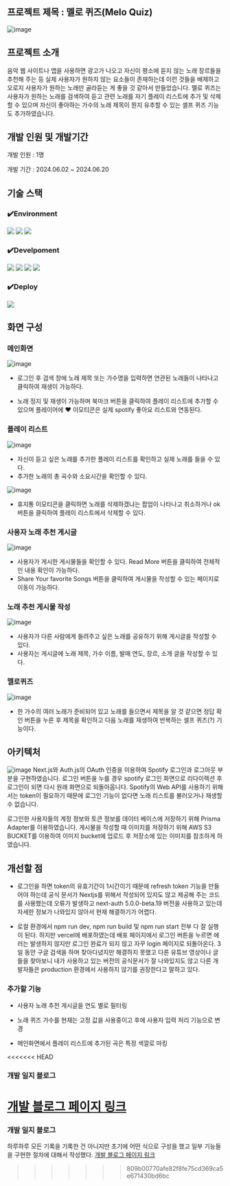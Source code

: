 ## 프로젝트 제목 : 멜로 퀴즈(Melo Quiz)

![image](https://github.com/Simon1476/next-meloquiz/assets/77772647/98a02164-d241-4c0b-a424-2a709a1c5537)

## 프로젝트 소개

음악 웹 사이트나 앱을 사용하면 광고가 나오고 자신이 평소에 듣지 않는 노래 장르들을 추천해 주는 등 실제 사용자가 원하지 않는 요소들이 존재하는데 이런 것들을 배제하고 오로지 사용자가 원하는 노래만 골라듣는 게 좋을 것 같아서 만들었습니다.
멜로 퀴즈는 사용자가 원하는 노래를 검색하여 듣고 관련 노래를 자기 플레이 리스트에 추가 및 삭제할 수 있으며 자신이 좋아하는 가수의 노래 제목이 뭔지 유추할 수 있는 셀프 퀴즈 기능도 추가하였습니다.

## 개발 인원 및 개발기간

개발 인원 : 1명

개발 기간 : 2024.06.02 ~ 2024.06.20

## 기술 스택

### ✔️Environment

<img src="https://img.shields.io/badge/visualstudio-297ACC?style=for-the-badge&logo=visualstudio&logoColor=white"> <img src="https://img.shields.io/badge/git-F05032?style=for-the-badge&logo=git&logoColor=white"> <img src="https://img.shields.io/badge/github-black?style=for-the-badge&logo=github&logoColor=white">

### ✔️Develpoment

<img src="https://img.shields.io/badge/prisma-2D3748?style=for-the-badge&logo=prisma&logoColor=black"> <img src="https://img.shields.io/badge/typescript-2F74C0?style=for-the-badge&logo=typescript&logoColor=white"> <img src="https://img.shields.io/badge/next.js-black?style=for-the-badge&logo=nextdotjs&logoColor=white"> <img src="https://img.shields.io/badge/Tailwind css-white?style=for-the-badge&logo=tailwindcss&logoColor=#06B6D4">

### ✔️Deploy

<img src="https://img.shields.io/badge/vercel-2D3748?style=for-the-badge&logo=vercel&logoColor=black">

## 화면 구성

### 메인화면

![image](https://github.com/Simon1476/react-ts-realEstate-app/assets/77772647/d58137d5-62d0-4a0b-8de1-5b6e18508925)

- 로그인 후 검색 창에 노래 제목 또는 가수명을 입력하면 연관된 노래들이 나타나고 클릭하여 재생이 가능하다.

- 노래 정지 및 재생이 가능하며 북마크 버튼을 클릭하여 플레이 리스트에 추가할 수 있으며 플레이어에 ♥ 이모티콘은 실제 spotify 좋아요 리스트와 연동된다.

### 플레이 리스트

![image](https://github.com/Simon1476/react-ts-realEstate-app/assets/77772647/7ec85c2f-65a6-45c1-8b4c-c4f4515e13c6)

- 자신이 듣고 싶은 노래를 추가한 플레이 리스트를 확인하고 실제 노래를 들을 수 있다.
- 추가한 노래의 총 곡수와 소요시간을 확인할 수 있다.

![image](https://github.com/Simon1476/react-ts-realEstate-app/assets/77772647/7b8bbaa2-70a4-41e4-8c61-01e5f0f9f0e4)

- 휴지통 이모티콘을 클릭하면 노래를 삭제하겠냐는 팝업이 나타나고 취소하거나 ok 버튼을 클릭하여 플레이 리스트에서 삭제할 수 있다.

### 사용자 노래 추천 게시글

![image](https://github.com/Simon1476/react-ts-realEstate-app/assets/77772647/aaa26f50-e7e3-4cbb-ac96-cf86a04f1c0f)

- 사용자가 게시한 게시물들을 확인할 수 있다. Read More 버튼을 클릭하여 전체적인 내용 확인이 가능하다.
- Share Your favorite Songs 버튼을 클릭하여 게시물을 작성할 수 있는 페이지로 이동이 가능하다.

### 노래 추천 게시물 작성

![image](https://github.com/Simon1476/react-ts-realEstate-app/assets/77772647/1931af88-7c21-4758-baf8-908c79ea1902)

- 사용자가 다른 사람에게 들려주고 싶은 노래를 공유하기 위해 게시글을 작성할 수 있다.
- 사용자는 게시글에 노래 제목, 가수 이름, 발매 연도, 장르, 소개 글을 작성할 수 있다.

### 멜로퀴즈

![image](https://github.com/Simon1476/react-ts-realEstate-app/assets/77772647/ba160f06-a331-4734-83a2-fc52a7596c02)

- 한 가수의 여러 노래가 준비되어 있고 노래를 들으면서 제목을 알 것 같으면 정답 확인 버튼을 누른 후 제목을 확인하고 다음 노래를 재생하여 반복하는 셀프 퀴즈(?) 기능이다.

## 아키텍처

![image](https://github.com/Simon1476/react-ts-realEstate-app/assets/77772647/dfb17dae-ea85-4e83-aa0e-66fd3a81b33a)
Next.js와 Auth.js의 OAuth 인증을 이용하여 Spotify 로그인과 로그아웃 부분을 구현하였습니다. 로그인 버튼을 누를 경우 spotify 로그인 화면으로 리다이렉션 후 로그인이 되면 다시 원래 화면으로 되돌아옵니다. Spotify의 Web API를 사용하기 위해서는 token이 필요하기 때문에 로그인 기능이 없다면 노래 리스트를 불러오거나 재생할 수 없습니다.

로그인한 사용자들의 계정 정보와 토큰 정보를 데이터 베이스에 저장하기 위해 Prisma Adapter를 이용하였습니다. 게시물을 작성할 때 이미지를 저장하기 위해 AWS S3 BUCKET를 이용하여 이미지 bucket에 업로드 후 저장소에 있는 이미지를 참조하게 하였습니다.

## 개선할 점

- 로그인을 하면 token의 유효기간이 1시간이기 때문에 refresh token 기능을 만들어야 하는데 공식 문서가 Nextjs를 위해서 작성되어 있지도 않고 제공해 주는 코드를 사용했는데 오류가 발생하고 next-auth 5.0.0-beta.19 버전을 사용하고 있는데 자세한 정보가 나와있지 않아서 현재 해결하기가 어렵다.

- 로컬 환경에서 npm run dev, npm run build 및 npm run start 전부 다 잘 실행이 된다. 하지만 vercel에 배포하였는데 배포 페이지에서 로그인 버튼을 누르면 에러는 발생하지 않지만 로그인 완료가 되지 않고 자꾸 login 페이지로 되돌아온다. 3일 동안 구글 검색을 하며 찾아다녔지만 해결하지 못했고 다른 유튜브 영상이나 글들을 찾아보니 내가 사용하고 있는 버전의 공식문서가 잘 나와있지도 않고 다른 개발자들은 production 환경에서 사용하지 않기를 권장한다고 말하고 있다.

### 추가할 기능

- 사용자 노래 추천 게시글을 연도 별로 필터링

- 노래 퀴즈 가수를 현재는 고정 값을 사용중이고 후에 사용자 입력 처리 기능으로 변경

- 메인화면에서 플레이 리스트에 추가된 곡은 특정 색깔로 마킹

<<<<<<< HEAD
### 개발 일지 블로그

[개발 블로그 페이지 링크](https://velog.io/@white0_0/Next-authNext-auth%EB%A1%9C-Spotify-%EB%A1%9C%EA%B7%B8%EC%9D%B8-%ED%95%98%EA%B8%B0/)
=======

### 개발 일지 블로그
하루하루 모든 기록을 기록한 건 아니지만 초기에 어떤 식으로 구성을 했고 일부 기능들을 구현한 절차에 대해서 작성했다.
 [개발 블로그 페이지 링크](https://velog.io/@white0_0/Next-authNext-auth%EB%A1%9C-Spotify-%EB%A1%9C%EA%B7%B8%EC%9D%B8-%ED%95%98%EA%B8%B0/)
>>>>>>> 809b00770afe82f8fe75cd369ca5e671430bd6bc
